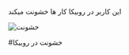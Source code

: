 این کاربر در روبیکا کار ها خشونت میکند

![خشونت](https://uploadkon.ir/uploads/524d25_24Report-Violence-in-bullying.jpg) 

#خشونت در روبیکا
